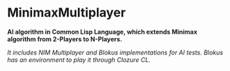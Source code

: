 # MinimaxMultiplayer

**AI algorithm in Common Lisp Language, which extends Minimax algorithm from 2-Players to N-Players.**

*It includes NIM Multiplayer and Blokus implementations for AI tests. Blokus has an environment to play it through Clozure CL.*